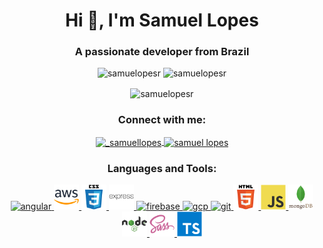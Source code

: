 <h1 align="center"> Hi 👋, I'm Samuel Lopes</h1>
<h3 align="center">A passionate developer from Brazil</h3>

<div align=center>
  <div>
    <a>
      <img width=500 src="https://github-readme-stats.vercel.app/api/top-langs/?username=samuelopesr&layout=compact&theme=radical" alt="samuelopesr">
    </a>
    <a>
      <img width=500 src="https://github-readme-stats.vercel.app/api?username=samuelopesr&show_icons=true&theme=radical" alt="samuelopesr">
    </a>
  </div>
  <div>
    <p><img width=500 align="center" src="https://github-readme-streak-stats.herokuapp.com/?user=samuelopesr&theme=radical" alt="samuelopesr" /></p>
  </div>
</div>

<div>
<h3 align="center">Connect with me:</h3>
<p align="center">
<a href="https://discord.gg/8w4p6EKT">
  <img align="center" src="https://img.shields.io/badge/Discord-7289DA?style=for-the-badge&logo=discord&logoColor=white" alt="_samuellopes"/>
</a>
<a align="center" href="https://linkedin.com/in/samuel lopes" target="blank">
  <img align="center" src="https://raw.githubusercontent.com/rahuldkjain/github-profile-readme-generator/master/src/images/icons/Social/linked-in-alt.svg" alt="samuel lopes" height="30" width="40" />
</a>
</p>
  
</div>

<div>
  <h3 align="center">Languages and Tools:</h3>
  <p align="center"> <a href="https://angular.io" target="_blank" rel="noreferrer"> <img src="https://angular.io/assets/images/logos/angular/angular.svg" alt="angular" width="40" height="40"/> </a> <a href="https://aws.amazon.com" target="_blank" rel="noreferrer"> <img src="https://raw.githubusercontent.com/devicons/devicon/master/icons/amazonwebservices/amazonwebservices-original-wordmark.svg" alt="aws" width="40" height="40"/> </a> <a href="https://www.w3schools.com/css/" target="_blank" rel="noreferrer"> <img src="https://raw.githubusercontent.com/devicons/devicon/master/icons/css3/css3-original-wordmark.svg" alt="css3" width="40" height="40"/> </a> <a href="https://expressjs.com" target="_blank" rel="noreferrer"> <img src="https://raw.githubusercontent.com/devicons/devicon/master/icons/express/express-original-wordmark.svg" alt="express" width="40" height="40"/> </a> <a href="https://firebase.google.com/" target="_blank" rel="noreferrer"> <img src="https://www.vectorlogo.zone/logos/firebase/firebase-icon.svg" alt="firebase" width="40" height="40"/> </a> <a href="https://cloud.google.com" target="_blank" rel="noreferrer"> <img src="https://www.vectorlogo.zone/logos/google_cloud/google_cloud-icon.svg" alt="gcp" width="40" height="40"/> </a> <a href="https://git-scm.com/" target="_blank" rel="noreferrer"> <img src="https://www.vectorlogo.zone/logos/git-scm/git-scm-icon.svg" alt="git" width="40" height="40"/> </a> <a href="https://www.w3.org/html/" target="_blank" rel="noreferrer"> <img src="https://raw.githubusercontent.com/devicons/devicon/master/icons/html5/html5-original-wordmark.svg" alt="html5" width="40" height="40"/> </a> <a href="https://developer.mozilla.org/en-US/docs/Web/JavaScript" target="_blank" rel="noreferrer"> <img src="https://raw.githubusercontent.com/devicons/devicon/master/icons/javascript/javascript-original.svg" alt="javascript" width="40" height="40"/> </a> <a href="https://www.mongodb.com/" target="_blank" rel="noreferrer"> <img src="https://raw.githubusercontent.com/devicons/devicon/master/icons/mongodb/mongodb-original-wordmark.svg" alt="mongodb" width="40" height="40"/> </a> <a href="https://nodejs.org" target="_blank" rel="noreferrer"> <img src="https://raw.githubusercontent.com/devicons/devicon/master/icons/nodejs/nodejs-original-wordmark.svg" alt="nodejs" width="40" height="40"/> </a> <a href="https://sass-lang.com" target="_blank" rel="noreferrer"> <img src="https://raw.githubusercontent.com/devicons/devicon/master/icons/sass/sass-original.svg" alt="sass" width="40" height="40"/> </a> <a href="https://www.typescriptlang.org/" target="_blank" rel="noreferrer"> <img src="https://raw.githubusercontent.com/devicons/devicon/master/icons/typescript/typescript-original.svg" alt="typescript" width="40" height="40"/> </a> </p>
</div>
